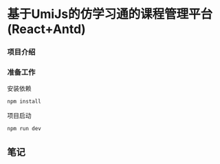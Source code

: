 # 基于UmiJs的仿学习通的课程管理平台(React+Antd)

### 项目介绍

### 准备工作

安装依赖

```bash
npm install
```

项目启动

```bash
npm run dev
```

## 笔记
